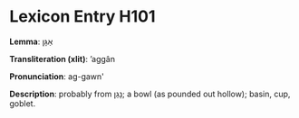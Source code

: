 # Lexicon Entry H101

**Lemma**: אַגָּן

**Transliteration (xlit)**: ʼaggân

**Pronunciation**: ag-gawn'

**Description**:
probably from נָגַן; a bowl (as pounded out hollow); basin, cup, goblet.

